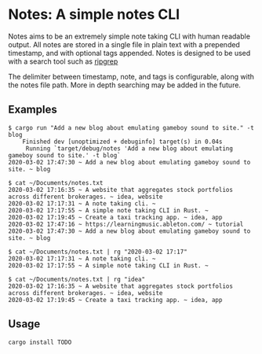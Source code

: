 Notes: A simple notes CLI
========================================
Notes aims to be an extremely simple note taking CLI with human readable output.
All notes are stored in a single file in plain text with a prepended timestamp, and
with optional tags appended. Notes is designed to be used with a search tool such
as [ripgrep](https://github.com/BurntSushi/ripgrep)

The delimiter between timestamp, note, and tags is configurable, along with the notes
file path. More in depth searching may be added in the future.

## Examples

```
$ cargo run "Add a new blog about emulating gameboy sound to site." -t blog
    Finished dev [unoptimized + debuginfo] target(s) in 0.04s
     Running `target/debug/notes 'Add a new blog about emulating gameboy sound to site.' -t blog`
2020-03-02 17:47:30 ~ Add a new blog about emulating gameboy sound to site. ~ blog
```
```
$ cat ~/Documents/notes.txt 
2020-03-02 17:16:35 ~ A website that aggregates stock portfolios across different brokerages. ~ idea, website
2020-03-02 17:17:31 ~ A note taking cli. ~ 
2020-03-02 17:17:55 ~ A simple note taking CLI in Rust. ~ 
2020-03-02 17:19:45 ~ Create a taxi tracking app. ~ idea, app
2020-03-02 17:47:16 ~ https://learningmusic.ableton.com/ ~ tutorial
2020-03-02 17:47:30 ~ Add a new blog about emulating gameboy sound to site. ~ blog
```
```
$ cat ~/Documents/notes.txt | rg "2020-03-02 17:17"
2020-03-02 17:17:31 ~ A note taking cli. ~ 
2020-03-02 17:17:55 ~ A simple note taking CLI in Rust. ~
```
```
$ cat ~/Documents/notes.txt | rg "idea"
2020-03-02 17:16:35 ~ A website that aggregates stock portfolios across different brokerages. ~ idea, website
2020-03-02 17:19:45 ~ Create a taxi tracking app. ~ idea, app
```
## Usage

```
cargo install TODO 
```